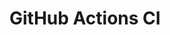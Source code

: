 # GitHub Actions CI



































































































































































































































































































































